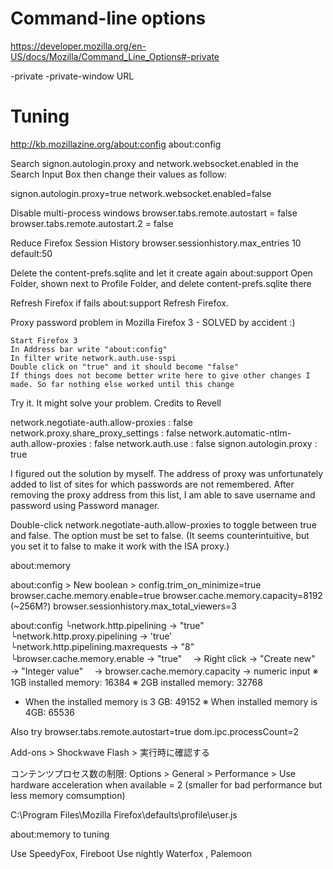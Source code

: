 ﻿
# Command-line options
https://developer.mozilla.org/en-US/docs/Mozilla/Command_Line_Options#-private

-private
-private-window URL


# Tuning
http://kb.mozillazine.org/about:config
about:config

Search signon.autologin.proxy and network.websocket.enabled in the Search Input Box then change their values as follow:

signon.autologin.proxy=true
network.websocket.enabled=false

Disable multi-process windows
	browser.tabs.remote.autostart = false
	browser.tabs.remote.autostart.2 = false 

Reduce Firefox Session History
	browser.sessionhistory.max_entries	10		default:50

Delete the content-prefs.sqlite and let it create again
	about:support
	Open Folder, shown next to Profile Folder, and delete content-prefs.sqlite there

Refresh Firefox if fails
	about:support
	Refresh Firefox.
	

Proxy password problem in Mozilla Firefox 3 - SOLVED by accident :)

    Start Firefox 3
    In Address bar write "about:config"
    In filter write network.auth.use-sspi
    Double click on "true" and it should become "false"
    If things does not become better write here to give other changes I made. So far nothing else worked until this change

Try it. It might solve your problem. Credits to Revell


network.negotiate-auth.allow-proxies : false network.proxy.share_proxy_settings  : false network.automatic-ntlm-auth.allow-proxies : false network.auth.use : false signon.autologin.proxy : true 


I figured out the solution by myself. The address of proxy was unfortunately added to list of sites for which passwords are not remembered. After removing the proxy address from this list, I am able to save username and password using Password manager. 


Double-click network.negotiate-auth.allow-proxies to toggle between true and false. The option must be set to false. (It seems counterintuitive, but you set it to false to make it work with the ISA proxy.)


about:memory





about:config > New boolean > config.trim_on_minimize=true
browser.cache.memory.enable=true
browser.cache.memory.capacity=8192	(~256M?)
browser.sessionhistory.max_total_viewers=3


about:config
└network.http.pipelining → "true"
└network.http.proxy.pipelining → 'true'
└network.http.pipelining.maxrequests → "8"
└browser.cache.memory.enable → "true"
　→ Right click → "Create new" → "Integer value"
　→ browser.cache.memory.capacity → numeric input
※ 1GB installed memory: 16384
※ 2GB installed memory: 32768
* When the installed memory is 3 GB: 49152
※ When installed memory is 4GB: 65536

Also try
browser.tabs.remote.autostart=true
dom.ipc.processCount=2


Add-ons > Shockwave Flash > 実行時に確認する


コンテンツプロセス数の制限: Options > General > Performance > Use hardware acceleration when available = 2 (smaller for bad performance but less memory comsumption)


C:\Program Files\Mozilla Firefox\defaults\profile\user.js


about:memory to tuning


Use SpeedyFox, Fireboot
Use nightly Waterfox , Palemoon

